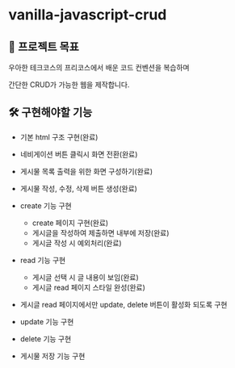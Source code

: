 # vanilla-javascript-crud

## 🎯 프로젝트 목표

우아한 테크코스의 프리코스에서 배운 코드 컨벤션을 복습하며

간단한 CRUD가 가능한 웹을 제작합니다.

## 🛠 구현해야할 기능

- 기본 html 구조 구현(완료)
- 네비게이션 버튼 클릭시 화면 전환(완료)
- 게시물 목록 출력을 위한 화면 구성하기(완료)
- 게시물 작성, 수정, 삭제 버튼 생성(완료)
- create 기능 구현
  - create 페이지 구현(완료)
  - 게시글을 작성하여 제출하면 내부에 저장(완료)
  - 게시글 작성 시 예외처리(완료)
- read 기능 구현
  - 게시글 선택 시 글 내용이 보임(완료)
  - 게시글 read 페이지 스타일 완성(완료)
- 게시글 read 페이지에서만 update, delete 버튼이 활성화 되도록 구현  
- update 기능 구현
  
- delete 기능 구현
- 게시물 저장 기능 구현